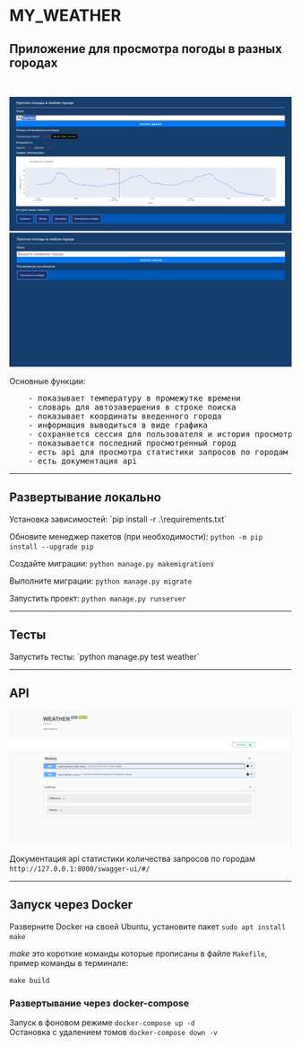# MY_WEATHER
<h2>Приложение для просмотра погоды в разных городах</h2><br/>

![weather](/image/weather.png)
<br>
![history](/image/history.png)
<br>

Основные функции:
<pre>
    - показывает температуру в промежутке времени
    - словарь для автозавершения в строке поиска
    - показывает координаты введенного города
    - информация выводиться в виде графика
    - сохраняется сессия для пользователя и история просмотра городов
    - показывается последний просмотренный город
    - есть api для просмотра статистики запросов по городам с ранжированием
    - есть документация api
</pre>
<hr/>

<h2>Развертывание локально</h2>
Установка зависимостей:
`pip install -r .\requirements.txt` <br/>

Обновите менеджер пакетов (при необходимости):
`python -m pip install --upgrade pip` <br/>

Создайте миграции:
`python manage.py makemigrations` <br/>

Выполните миграции:
`python manage.py migrate` <br/>

Запустить проект:
`python manage.py runserver` <br/>

<hr/>

<h2>Тесты</h2>
Запустить тесты:
`python manage.py test weather` <br/>
<hr/>
<h2>API</h2>

![API](/image/api.png)
<br>

Документация api статистики количества запросов по городам `http://127.0.0.1:8000/swagger-ui/#/`
<hr/>
<h2>Запуск через Docker</h2>
Разверните Docker на своей Ubuntu, установите пакет <code>sudo apt install make</code><br/>

*make* это короткие команды которые прописаны в файле `Makefile`, пример команды в терминале: <pre>`make build`</pre>

<h3>Развертывание через docker-compose</h3>

Запуск в фоновом режиме `docker-compose up -d` <br/>
Остановка с удалением томов `docker-compose down -v` <br/>




